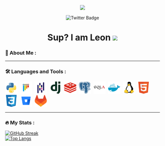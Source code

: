 <div id="header" align="center">
  <img src="https://media.giphy.com/media/Dh5q0sShxgp13DwrvG/giphy.gif" width="300"/>
</div>
<p></p>
<div id="badges" align="center">
  <img src="https://img.shields.io/badge/Telegram-blue?style=for-the-badge&logo=telegram&logoColor=white&link=https%3A%2F%2Ft.me%2Ffort_de_france1" alt="Twitter Badge"/>
</div>

<h1 align="center">
  Sup? I am Leon
  <img src="https://media.giphy.com/media/hvRJCLFzcasrR4ia7z/giphy.gif" width="30px"/>
</h1>


### 👾 About Me :
___
### :hammer_and_wrench: Languages and Tools :
<div>
  <img src="https://raw.githubusercontent.com/devicons/devicon/55609aa5bd817ff167afce0d965585c92040787a/icons/python/python-original.svg" title="python" alt="python" width="40" height="40"/>&nbsp;
  <img src="https://raw.githubusercontent.com/devicons/devicon/55609aa5bd817ff167afce0d965585c92040787a/icons/pytest/pytest-original.svg" title="pytest" alt="pytest" width="40" height="40"/>&nbsp;
    <img src="https://raw.githubusercontent.com/devicons/devicon/55609aa5bd817ff167afce0d965585c92040787a/icons/pandas/pandas-original.svg" title="pandas" alt="pandas" width="40" height="40"/>&nbsp;
      <img src="https://raw.githubusercontent.com/devicons/devicon/55609aa5bd817ff167afce0d965585c92040787a/icons/django/django-plain.svg" title="django" alt="django" width="40" height="40"/>&nbsp;
      <img src="https://raw.githubusercontent.com/devicons/devicon/55609aa5bd817ff167afce0d965585c92040787a/icons/redis/redis-plain.svg" title="redis" alt="redis" width="40" height="40"/>&nbsp;
        <img src="https://raw.githubusercontent.com/devicons/devicon/55609aa5bd817ff167afce0d965585c92040787a/icons/postgresql/postgresql-plain.svg" title="postgresql" alt="postgresql" width="40" height="40"/>&nbsp;
          <img src="https://raw.githubusercontent.com/devicons/devicon/55609aa5bd817ff167afce0d965585c92040787a/icons/sqlalchemy/sqlalchemy-original.svg" title="sqlalchemy" alt="sqlalchemy" width="40" height="40"/>&nbsp;
      <img src="https://raw.githubusercontent.com/devicons/devicon/55609aa5bd817ff167afce0d965585c92040787a/icons/docker/docker-plain.svg" title="docker" alt="docker" width="40" height="40"/>&nbsp;
        <img src="https://raw.githubusercontent.com/devicons/devicon/55609aa5bd817ff167afce0d965585c92040787a/icons/linux/linux-original.svg" title="linux" alt="linux" width="40" height="40"/>&nbsp;
        <img src="https://raw.githubusercontent.com/devicons/devicon/55609aa5bd817ff167afce0d965585c92040787a/icons/html5/html5-original.svg" title="html5" alt="html5" width="40" height="40"/>&nbsp;
        <img src="https://raw.githubusercontent.com/devicons/devicon/55609aa5bd817ff167afce0d965585c92040787a/icons/css3/css3-original.svg" title="css3" alt="css3" width="40" height="40"/>&nbsp;
          <img src="https://raw.githubusercontent.com/devicons/devicon/55609aa5bd817ff167afce0d965585c92040787a/icons/bitbucket/bitbucket-original.svg" title="bitbucket" alt="bitbucket" width="40" height="40"/>&nbsp;
          <img src="https://raw.githubusercontent.com/devicons/devicon/55609aa5bd817ff167afce0d965585c92040787a/icons/gitlab/gitlab-original.svg" title="gitlab" alt="gitlab" width="40" height="40"/>&nbsp;
</div>

____

### :fire: My Stats :
[![GitHub Streak](http://github-readme-streak-stats.herokuapp.com?user=it-tr1p&theme=vision-friendly-dark)](https://git.io/streak-stats) \
[![Top Langs](https://github-readme-stats.vercel.app/api/top-langs/?username=it-tr1p&layout=compact&theme=vision-friendly-dark)](https://github.com/anuraghazra/github-readme-stats)











